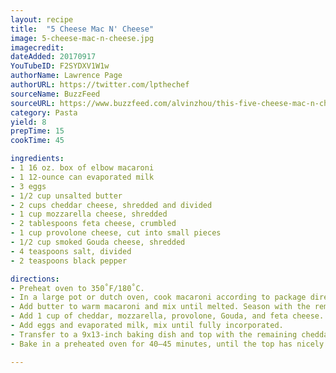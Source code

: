 ```yaml
---
layout: recipe
title:  "5 Cheese Mac N' Cheese"
image: 5-cheese-mac-n-cheese.jpg
imagecredit:
dateAdded: 20170917
YouTubeID: F2SYDXV1W1w
authorName: Lawrence Page
authorURL: https://twitter.com/lpthechef
sourceName: BuzzFeed
sourceURL: https://www.buzzfeed.com/alvinzhou/this-five-cheese-mac-n-cheese-is-literally-everything-youve?utm_term=.swYYL4kzm#.aivXOxAkp
category: Pasta
yield: 8
prepTime: 15
cookTime: 45

ingredients:
- 1 16 oz. box of elbow macaroni
- 1 12-ounce can evaporated milk
- 3 eggs
- 1/2 cup unsalted butter
- 2 cups cheddar cheese, shredded and divided
- 1 cup mozzarella cheese, shredded
- 2 tablespoons feta cheese, crumbled
- 1 cup provolone cheese, cut into small pieces
- 1/2 cup smoked Gouda cheese, shredded
- 4 teaspoons salt, divided
- 2 teaspoons black pepper

directions:
- Preheat oven to 350˚F/180˚C.
- In a large pot or dutch oven, cook macaroni according to package directions, salting the water with 2 teaspoons of salt. Drain and return to the warm pot.
- Add butter to warm macaroni and mix until melted. Season with the remaining salt and pepper.
- Add 1 cup of cheddar, mozzarella, provolone, Gouda, and feta cheese. Mix well.
- Add eggs and evaporated milk, mix until fully incorporated.
- Transfer to a 9x13-inch baking dish and top with the remaining cheddar cheese.
- Bake in a preheated oven for 40–45 minutes, until the top has nicely browned.

---
```

